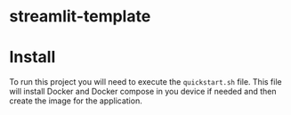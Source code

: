 # streamlit-template

# Install
To run this project you will need to execute the `quickstart.sh` file. This file will install Docker and Docker compose in you device if needed and then create the image for the application.